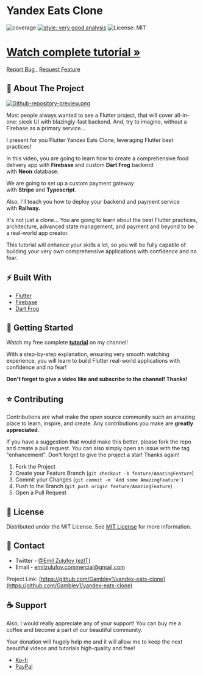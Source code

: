 # Yandex Eats Clone

![coverage][coverage_badge]
[![style: very good analysis][very_good_analysis_badge]][very_good_analysis_link]
![License: MIT][license_badge]

<div>
<h1><a href="https://youtu.be/cQF_CDwFLKQ"><strong>Watch complete tutorial »</strong></a></h1>
<a href="https://github.com/Gambley1/yandex-eats-clone/issues/new?assignees=&labels=bug&projects=&template=bug_report.md&title=fix%3A+">Report Bug .</a>
<a href="https://github.com/Gambley1/yandex-eats-clone/issues/new?assignees=&labels=enhancement%2C+feature&projects=&template=feature_request.md&title=feat%3A+">Request Feature</a>
</p>
</div>

## 💫 About The Project

[![Github-repository-preview.png](https://i.postimg.cc/RZsmkhxp/Yandex-Eats-Clone.png)](https://youtu.be/cQF_CDwFLKQ)

Most people always wanted to see a Flutter project, that will cover all-in-one: sleek UI with blazingly-fast backend. And, try to imagine, without a Firebase as a primary service…

I present for you Flutter Yandex Eats Clone, leveraging Flutter best practices!

In this video, you are going to learn how to create a comprehensive food delivery app with **Firebase** and custom **Dart Frog** backend with **Neon** database.

We are going to set up a custom payment gateway with **Stripe** and **Typescript**.

Also, I'll teach you how to deploy your backend and payment service with **Railway.**

It's not just a clone... You are going to learn about the best Flutter practices, architecture, advanced state management, and payment and beyond to be a real-world app creator.

This tutorial will enhance your skills a lot, so you will be fully capable of building your very own comprehensive applications with confidence and no fear.

## ⚡️ Built With

- [Flutter](https://flutter.dev/)
- [Firebase](https://firebase.google.com/)
- [Dart Frog](https://dartfrog.vgv.dev/)

## 🚀 Getting Started

Watch my free complete [**tutorial**](https://youtu.be/cQF_CDwFLKQ) on my channel!

With a step-by-step explanation, ensuring very smooth watching experience, you will learn to build Flutter real-world applications with confidence and no fear!

**Don't forget to give a video like and subscribe to the channel! Thanks!**

## ⭐️ Contributing

Contributions are what make the open source community such an amazing place to learn, inspire, and create. Any contributions you make are **greatly appreciated**.

If you have a suggestion that would make this better, please fork the repo and create a pull request. You can also simply open an issue with the tag "enhancement".
Don't forget to give the project a star! Thanks again!

1. Fork the Project
2. Create your Feature Branch (`git checkout -b feature/AmazingFeature`)
3. Commit your Changes (`git commit -m 'Add some AmazingFeature'`)
4. Push to the Branch (`git push origin feature/AmazingFeature`)
5. Open a Pull Request

## 📝 License

Distributed under the MIT License. See [MIT License](https://opensource.org/licenses/MIT) for more information.

## 💭 Contact

- Twitter - [@Emil Zulufov (ezIT)](https://twitter.com/EmdyEmil)
- Email - emilzulufov.commercial@gmail.com

Project Link: [https://github.com/Gambley1/yandex-eats-clone](https://github.com/Gambley1/yandex-eats-clone)

## ☕️ Support

Also, I would really appreciate any of your support! You can buy me a coffee and become a part of our beautiful community.

Your donation will hugely help me and it will allow me to keep the next beautiful videos and tutorials high-quality and free!

- [Ko-fi](https://kofi.com/emilzulufov)
- [PayPal](https://paypal.me/emilzulufov)

[coverage_badge]: coverage_badge.svg
[license_badge]: https://img.shields.io/badge/license-MIT-blue.svg
[very_good_analysis_badge]: https://img.shields.io/badge/style-very_good_analysis-B22C89.svg
[very_good_analysis_link]: https://pub.dev/packages/very_good_analysis
